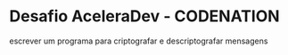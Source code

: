 # Desafio AceleraDev - CODENATION

escrever um programa para criptografar e descriptografar mensagens